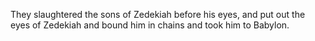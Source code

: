They slaughtered the sons of Zedekiah before his eyes, and put out the eyes of Zedekiah and bound him in chains and took him to Babylon.

